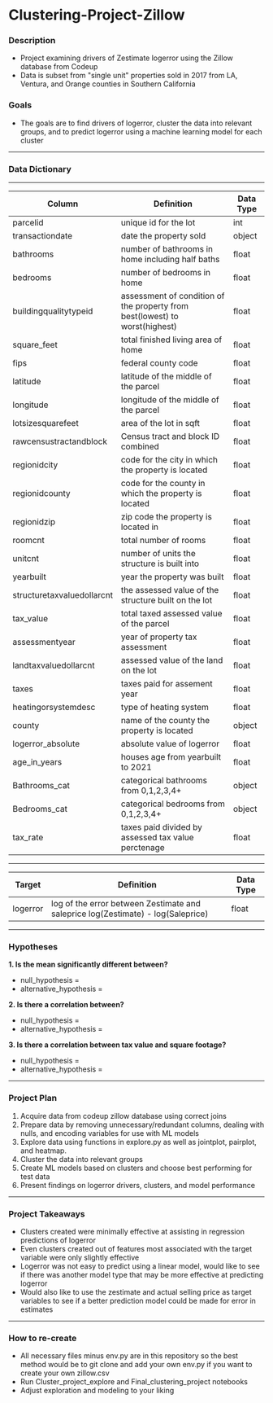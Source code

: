 # Clustering-Project-Zillow

### Description 
- Project examining drivers of Zestimate logerror using the Zillow database from Codeup
- Data is subset from "single unit" properties sold in 2017 from LA, Ventura, and Orange counties in Southern California

### Goals
- The goals are to find drivers of logerror, cluster the data into relevant groups, and to predict logerror using a machine learning model for each cluster

---------------------------------
### Data Dictionary
---
| Column | Definition | Data Type |
| ----- | ----- | ----- |
|parcelid| unique id for the lot| int|
|transactiondate| date the property sold | object|
|bathrooms | number of bathrooms in home including half baths| float|
|bedrooms| number of bedrooms in home| float|
|buildingqualitytypeid| assessment of condition of the property from best(lowest) to worst(highest)| float
|square_feet| total finished living area of home| float|
|fips| federal county code| float|
|latitude| latitude of the middle of the parcel | float|
|longitude| longitude of the middle of the parcel| float|
|lotsizesquarefeet| area of the lot in sqft| float|
|rawcensustractandblock| Census tract and block ID combined| float|
|regionidcity| code for the city in which the property is located| float|
|regionidcounty| code for the county in which the property is located|float|
|regionidzip| zip code the property is located in| float|
|roomcnt| total number of rooms | float|
|unitcnt| number of units the structure is built into|float|
|yearbuilt| year the property was built| float|
|structuretaxvaluedollarcnt| the assessed value of the structure built on the lot| float|
|tax_value|total taxed assessed value of the parcel| float |
|assessmentyear| year of property tax assessment| float|
|landtaxvaluedollarcnt| assessed value of the land on the lot| float|
|taxes| taxes paid for assement year| float|
|heatingorsystemdesc| type of heating system| float|
|county| name of the county the property is located| object|
|logerror_absolute| absolute value of logerror| float|
|age_in_years| houses age from yearbuilt to 2021| float|
|Bathrooms_cat| categorical bathrooms from 0,1,2,3,4+|object|
|Bedrooms_cat| categorical bedrooms from 0,1,2,3,4+| object|
|tax_rate| taxes paid divided by assessed tax value perctenage| float|

---------------------------------------------------
| Target | Definition | Data Type |
| ----- | ----- | ----- |
|logerror| log of the error between Zestimate and saleprice log(Zestimate) - log(Saleprice)| float|

--------------------------------------------------
### Hypotheses
**1. Is the mean significantly different between?**
- null_hypothesis = 
- alternative_hypothesis = 

**2. Is there a correlation between?**
- null_hypothesis = 
- alternative_hypothesis =

**3. Is there a correlation between tax value and square footage?**
- null_hypothesis = 
- alternative_hypothesis = 

--------------------------------------------------

### Project Plan
1. Acquire data from codeup zillow database using correct joins
2. Prepare data by removing unnecessary/redundant columns, dealing with nulls, and encoding variables for use with ML models
3. Explore data using functions in explore.py as well as jointplot, pairplot, and heatmap.
4. Cluster the data into relevant groups
5. Create ML models based on clusters and choose best performing for test data
6. Present findings on logerror drivers, clusters, and model performance

---------------------------------------------------
### Project Takeaways
- Clusters created were minimally effective at assisting in regression predictions of logerror
- Even clusters created out of features most associated with the target variable were only slightly effective
- Logerror was not easy to predict using a linear model, would like to see if there was another model type that may be more effective at predicting logerror
- Would also like to use the zestimate and actual selling price as target variables to see if a better prediction model could be made for error in estimates

--------------------------------------------------
### How to re-create
- All necessary files minus env.py are in this repository so the best method would be to git clone and add your own env.py if you want to create your own zillow.csv
- Run Cluster_project_explore and Final_clustering_project notebooks
- Adjust exploration and modeling to your liking


